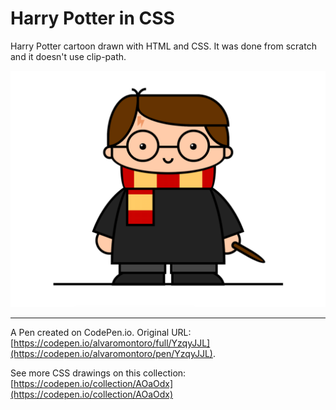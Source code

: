 # Harry Potter in CSS

Harry Potter cartoon drawn with HTML and CSS. It was done from scratch and it doesn't use clip-path.

![Cartoon of Harry Potter holding a magic wand](https://github.com/alvaromontoro/CSS-Illustrations/blob/master/illustrations/people/harry-potter-1/harry-potter-1.png?raw=true)

---

A Pen created on CodePen.io. Original URL: [https://codepen.io/alvaromontoro/full/YzqyJJL](https://codepen.io/alvaromontoro/pen/YzqyJJL).

See more CSS drawings on this collection: [https://codepen.io/collection/AOaOdx](https://codepen.io/collection/AOaOdx)
